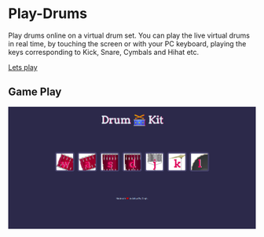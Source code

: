 # Play-Drums
Play drums online on a virtual drum set. You can play the live virtual drums in real time, by touching the screen or with your PC keyboard, playing the keys corresponding to Kick, Snare, Cymbals and Hihat etc.

[Lets play](https://adityarajsingh.github.io/Play-Drums/)

## Game Play

![](https://github.com/AdityaRajSingh/Play-Drums/blob/master/Play-Drums-SS.png)




